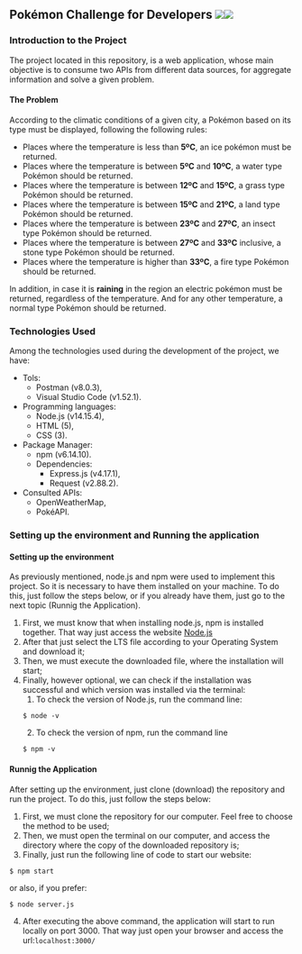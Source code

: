 ## Pokémon Challenge for Developers ![](https://icon-icons.com/icons2/896/PNG/32/pokemon_go_play_game_cinema_film_movie_icon-icons.com_69163.png)![](https://icon-icons.com/icons2/851/PNG/32/pikachu_icon-icons.com_67535.png)

### Introduction to the Project 
The project located in this repository, is a web application, whose main objective is to consume two APIs from different data sources, for aggregate information and solve a given problem. 

#### The Problem
According to the climatic conditions of a given city, a Pokémon based on its type must be displayed, following the following rules: 

*  Places where the temperature is less than **5ºC**, an ice pokémon must be returned. 
*  Places where the temperature is between **5ºC** and **10ºC**, a water type Pokémon should be returned. 
*  Places where the temperature is between **12ºC** and **15ºC**, a grass type Pokémon should be returned. 
*  Places where the temperature is between **15ºC** and **21ºC**, a land type Pokémon should be returned. 
*  Places where the temperature is between **23ºC** and **27ºC**, an insect type Pokémon should be returned.
*  Places where the temperature is between **27ºC** and **33ºC** inclusive, a stone type Pokémon should be returned. 
*  Places where the temperature is higher than **33ºC**, a fire type Pokémon should be returned. 

In addition, in case it is **raining** in the region an electric pokémon must be returned, regardless of the temperature. And for any other temperature, a normal type Pokémon should be returned. 

### Technologies Used 
Among the technologies used during the development of the project, we have: 
* Tols:
  * Postman (v8.0.3),
  * Visual Studio Code (v1.52.1).
* Programming languages:
  * Node.js (v14.15.4),
  * HTML (5),
  * CSS (3).
* Package Manager:
    * npm (v6.14.10).
    * Dependencies:
      * Express.js (v4.17.1),
      * Request (v2.88.2).
* Consulted APIs:
  * OpenWeatherMap,
  * PokéAPI.
  
### Setting up the environment and Running the application 
#### Setting up the environment
As previously mentioned, node.js and npm were used to implement this project. So it is necessary to have them installed on your machine. To do this, just follow the steps below, or if you already have them, just go to the next topic (Runnig the Application). 
  1. First, we must know that when installing node.js, npm is installed together. That way just access the website  [Node.js](https://nodejs.org/en/download/)
  2. After that just select the LTS file according to your Operating System and download it;
  3. Then, we must execute the downloaded file, where the installation will start;
  4. Finally, however optional, we can check if the installation was successful and which version was installed via the terminal: 
     1. To check the version of Node.js, run the command line:
     ```
     $ node -v
     ```
     2. To check the version of npm, run the command line
     ```
     $ npm -v
     ```

#### Runnig the Application
After setting up the environment, just clone (download) the repository and run the project. To do this, just follow the steps below: 
  1. First, we must clone the repository for our computer. Feel free to choose the method to be used;
  2. Then, we must open the terminal on our computer, and access the directory where the copy of the downloaded repository is;
  3. Finally, just run the following line of code to start our website:  
  ```
  $ npm start
  ```
  or also, if you prefer: 
   ```
  $ node server.js
  ```
  4. After executing the above command, the application will start to run locally on port 3000. That way just open your browser and access the url:`localhost:3000/`
 
  


